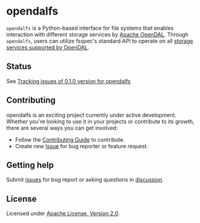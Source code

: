 # opendalfs

`opendalfs` is a Python-based interface for file systems that enables interaction with different storage services by [Apache OpenDAL](https://github.com/apache/opendal). Through `opendalfs`, users can utilize fsspec's standard API to operate on all [storage services supported by OpenDAL](https://docs.rs/opendal/latest/opendal/services/index.html).

## Status

See [Tracking issues of 0.1.0 version for opendalfs](https://github.com/fsspec/opendalfs/issues/6)

## Contributing

opendalfs is an exciting project currently under active development. Whether you're looking to use it in your projects or contribute to its growth, there are several ways you can get involved:

- Follow the [Contributing Guide](CONTRIBUTING.md) to contribute.
- Create new [Issue](https://github.com/fsspec/opendalfs/issues/new) for bug reporter or feature request.

## Getting help

Submit [issues](https://github.com/fsspec/opendalfs/issues/new/choose) for bug report or asking questions in [discussion](https://github.com/fsspec/opendalfs/discussions/new?category=q-a).

## License

Licensed under <a href="./LICENSE">Apache License, Version 2.0</a>.
